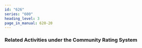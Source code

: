 ```yaml
---
id: "626"
series: "600"
heading_level: 3
page_in_manual: 620-20
---
```


### Related Activities under the Community Rating System